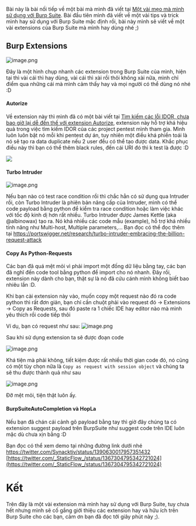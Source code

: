 Bài này là bài nối tiếp về một bài mà mình đã viết tại [Một vài mẹo mà mình sử dụng với Burp Suite](https://viblo.asia/p/mot-vai-meo-ma-minh-su-dung-voi-burp-suite-GrLZDGowKk0). Bài đầu tiên mình đã viết về một vài tips và trick mình hay sử dụng với Burp Suite mặc định rồi, bài này mình sẽ viết về một vài extensions của Burp Suite mà mình hay dùng nhé ;)

## Burp Extensions
![image.png](https://images.viblo.asia/3bff8390-4cc6-4510-aec5-b8710c4a88ca.png)

Đây là một hình chụp nhanh các extension trong Burp Suite của mình, hiện tại thì vài cái thì hay dùng, vài cái thì xài rồi thôi không xài nữa, mình chỉ điểm qua những cái mà mình cảm thấy hay và mọi người có thể dùng nó nhé :D

#### Autorize
Về extension này thì mình đã có một bài viết tại [Tìm kiếm các lỗi IDOR, chưa bao giờ lại dễ đến thế với extension Autorize](https://viblo.asia/p/tim-kiem-cac-loi-idor-chua-bao-gio-lai-de-den-the-voi-extension-autorize-gDVK2z02KLj), extension này hỗ trợ khá hiệu quả trong việc tìm kiếm IDOR của các project pentest mình tham gia. Mình luôn luôn bật nó mỗi khi pentest dự án, tuy nhiên một điều khá phiền toái là nó sẽ tạo ra data duplicate nếu 2 user đều có thể tạo được data. Khắc phục điều này thì bạn có thể thêm black rules, đến cái URI đó thì k test là được :D

![](https://images.viblo.asia/full/f9394d44-d69a-4cac-b581-b2f9f794a753.png)

#### Turbo Intruder
![image.png](https://images.viblo.asia/042d20c8-22b0-451a-bc03-9cad4e390a7e.png)

Nếu bạn nào có test race condition rồi thì chắc hẳn có sử dụng qua Intruder rồi, còn Turbo Intruder là phiên bản nâng cấp của Intruder, mình có thể code payload bằng python để kiểm tra race condition hoặc làm việc khác với tốc độ kinh dị hơn rất nhiều. Turbo Intruder được James Kettle (aka @albinowax) tạo ra. Nó khá nhiều các code mẫu (example), hỗ trợ khá nhiều tính năng như Multi-host, Multiple parameters,... Bạn đọc có thể đọc thêm tại https://portswigger.net/research/turbo-intruder-embracing-the-billion-request-attack 

#### Copy As Python-Requests
Các bạn đã quá mệt mỏi vì phải import một đống dữ liệu bằng tay, các bạn đã nghĩ đến code tool bằng python để import cho nó nhanh. Đây rồi, extension này dành cho bạn, thật sự là nó đã cứu cánh mình không biết bao nhiêu lần :D.

Khi bạn cài extension này vào, muốn copy một request nào đó ra code python thì rất đơn giản, bạn chỉ cần chuột phải vào request đó -> Extensions -> Copy as Requests, sau đó paste ra 1 chiếc IDE hay editor nào mà mình yêu thích rồi code tiếp thôi 

Ví dụ, bạn có request như sau:
![image.png](https://images.viblo.asia/1147d81e-747d-4f12-813d-29d66df8a090.png)

Sau khi sử dụng extension ta sẽ được đoạn code 

![image.png](https://images.viblo.asia/6b3d5fb3-fcd8-4dd4-bf8f-e4514c518944.png)

Khá tiện mà phải không, tiết kiệm được rất nhiều thời gian code đó, nó cũng có một tùy chọn nữa là `Copy as request with session object` và chúng ta sẽ thu được thành quả như sau

![image.png](https://images.viblo.asia/5e7f0be1-fd24-4ff1-a81a-4d12797f586e.png)

Đỡ mệt mỏi, tiện thật luôn ấy.
#### BurpSuiteAutoCompletion và HopLa
Nếu bạn đã chán cái cảnh gõ payload bằng tay thì giờ đây chúng ta có extension suggest payload trên BurpSuite như suggest code trên IDE luôn mặc dù chưa xịn bằng :D

Bạn đọc có thể xem demo tại những đường link dưới nhé  
https://twitter.com/Synacktiv/status/1390630017957351432  
[https://twitter.com/_StaticFlow_/status/1367304795342721024](https://twitter.com/_StaticFlow_/status/1367304795342721024)

# Kết
Trên đây là một vài extension mà mình hay sử dụng với Burp Suite, tuy chưa hết nhưng mình sẽ cố gắng giới thiệu các extension hay và hữu ích trên Burp Suite cho các bạn, cảm ơn bạn đã đọc tới giây phút này ;).